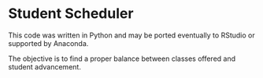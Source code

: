 # Student Scheduler
This code was written in Python and may be ported eventually to RStudio or supported by Anaconda.

The objective is to find a proper balance between classes offered and student advancement.
